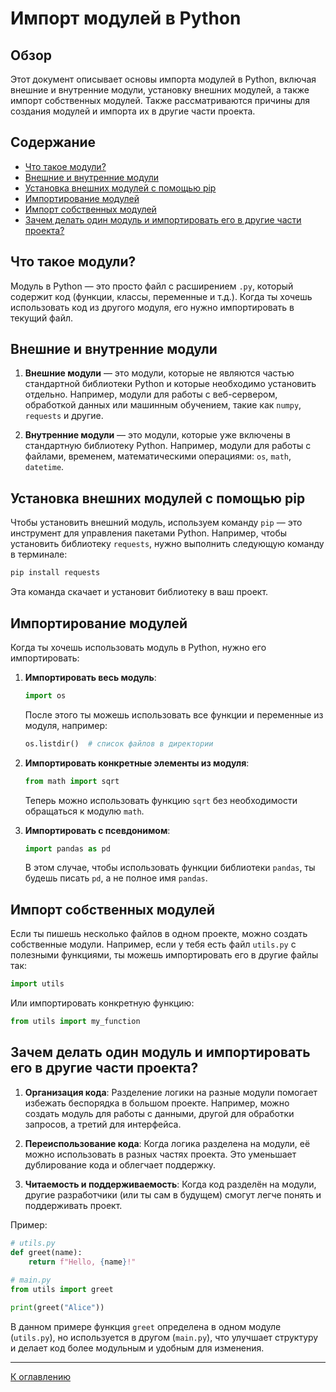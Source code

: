 # Импорт модулей в Python

## Обзор

Этот документ описывает основы импорта модулей в Python, включая внешние и внутренние модули, установку внешних модулей, а также импорт собственных модулей. Также рассматриваются причины для создания модулей и импорта их в другие части проекта.

## Содержание
* [Что такое модули?](#что-такое-модули)
* [Внешние и внутренние модули](#внешние-и-внутренние-модули)
* [Установка внешних модулей с помощью pip](#установка-внешних-модулей-с-помощью-pip)
* [Импортирование модулей](#импортирование-модулей)
* [Импорт собственных модулей](#импорт-собственных-модулей)
* [Зачем делать один модуль и импортировать его в другие части проекта?](#зачем-делать-один-модуль-и-импортировать-его-в-другие-части-проекта)

## Что такое модули?

Модуль в Python — это просто файл с расширением `.py`, который содержит код (функции, классы, переменные и т.д.). Когда ты хочешь использовать код из другого модуля, его нужно импортировать в текущий файл.

## Внешние и внутренние модули

1. **Внешние модули** — это модули, которые не являются частью стандартной библиотеки Python и которые необходимо установить отдельно. Например, модули для работы с веб-сервером, обработкой данных или машинным обучением, такие как `numpy`, `requests` и другие.

2. **Внутренние модули** — это модули, которые уже включены в стандартную библиотеку Python. Например, модули для работы с файлами, временем, математическими операциями: `os`, `math`, `datetime`.

## Установка внешних модулей с помощью pip

Чтобы установить внешний модуль, используем команду `pip` — это инструмент для управления пакетами Python. Например, чтобы установить библиотеку `requests`, нужно выполнить следующую команду в терминале:

```bash
pip install requests
```

Эта команда скачает и установит библиотеку в ваш проект.

## Импортирование модулей

Когда ты хочешь использовать модуль в Python, нужно его импортировать:

1. **Импортировать весь модуль**:
   ```python
   import os
   ```
   После этого ты можешь использовать все функции и переменные из модуля, например:
   ```python
   os.listdir()  # список файлов в директории
   ```

2. **Импортировать конкретные элементы из модуля**:
   ```python
   from math import sqrt
   ```
   Теперь можно использовать функцию `sqrt` без необходимости обращаться к модулю `math`.

3. **Импортировать с псевдонимом**:
   ```python
   import pandas as pd
   ```
   В этом случае, чтобы использовать функции библиотеки `pandas`, ты будешь писать `pd`, а не полное имя `pandas`.

## Импорт собственных модулей

Если ты пишешь несколько файлов в одном проекте, можно создать собственные модули. Например, если у тебя есть файл `utils.py` с полезными функциями, ты можешь импортировать его в другие файлы так:
```python
import utils
```
Или импортировать конкретную функцию:
```python
from utils import my_function
```

## Зачем делать один модуль и импортировать его в другие части проекта?

1. **Организация кода**: Разделение логики на разные модули помогает избежать беспорядка в большом проекте. Например, можно создать модуль для работы с данными, другой для обработки запросов, а третий для интерфейса.
   
2. **Переиспользование кода**: Когда логика разделена на модули, её можно использовать в разных частях проекта. Это уменьшает дублирование кода и облегчает поддержку.

3. **Читаемость и поддерживаемость**: Когда код разделён на модули, другие разработчики (или ты сам в будущем) смогут легче понять и поддерживать проект.

Пример:
```python
# utils.py
def greet(name):
    return f"Hello, {name}!"
    
# main.py
from utils import greet

print(greet("Alice"))
```

В данном примере функция `greet` определена в одном модуле (`utils.py`), но используется в другом (`main.py`), что улучшает структуру и делает код более модульным и удобным для изменения.

---

  [К оглавлению](https://github.com/hypo69/101_python_computer_games_ru/blob/master/cheet_sheets#readme)